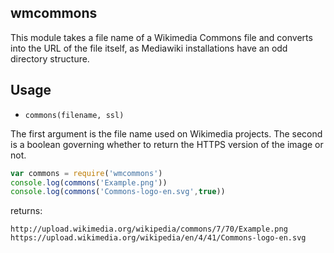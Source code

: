 wmcommons
---------

This module takes a file name of a Wikimedia Commons file and converts into the
URL of the file itself, as Mediawiki installations have an odd directory
structure.

## Usage

* ``commons(filename, ssl)``

The first argument is the file name used on Wikimedia projects. The second is a
boolean governing whether to return the HTTPS version of the image or not.

```javascript
var commons = require('wmcommons')
console.log(commons('Example.png'))
console.log(commons('Commons-logo-en.svg',true))
```
returns:

```
http://upload.wikimedia.org/wikipedia/commons/7/70/Example.png
https://upload.wikimedia.org/wikipedia/en/4/41/Commons-logo-en.svg
```


